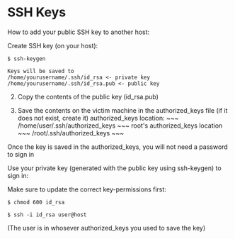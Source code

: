 # SSH Keys

How to add your public SSH key to another host:

Create SSH key (on your host):
~~~
$ ssh-keygen

Keys will be saved to
/home/yourusername/.ssh/id_rsa <- private key
/home/yourusername/.ssh/id_rsa.pub <- public key

~~~

2. Copy the contents of the public key (id_rsa.pub)

3. Save the contents on the victim machine in the authorized_keys file (if it does not exist, create it)
	authorized_keys location:
		~~~
		/home/user/.ssh/authorized_keys
		~~~
	root's authorized_keys location
		~~~
		/root/.ssh/authorized_keys
		~~~

Once the key is saved in the authorized_keys, you will not need a password to sign in


Use your private key (generated with the public key using ssh-keygen) to sign in:

Make sure to update the correct key-permissions first:

~~~
$ chmod 600 id_rsa
~~~

~~~
$ ssh -i id_rsa user@host
~~~

(The user is in whosever authorized_keys you used to save the key)


